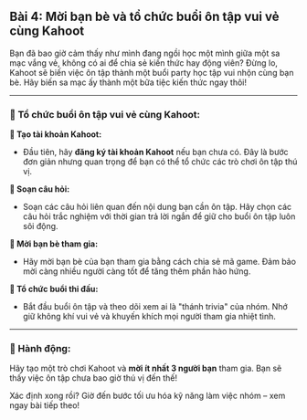 ## Bài 4: Mời bạn bè và tổ chức buổi ôn tập vui vẻ cùng Kahoot

Bạn đã bao giờ cảm thấy như mình đang ngồi học một mình giữa một sa mạc vắng vẻ, không có ai để chia sẻ kiến thức hay động viên? Đừng lo, Kahoot sẽ biến việc ôn tập thành một buổi party học tập vui nhộn cùng bạn bè. Hãy biến sa mạc ấy thành một bữa tiệc kiến thức ngay thôi!

---

### 📌 Tổ chức buổi ôn tập vui vẻ cùng Kahoot:

**🔹 Tạo tài khoản Kahoot:**
- Đầu tiên, hãy **đăng ký tài khoản Kahoot** nếu bạn chưa có. Đây là bước đơn giản nhưng quan trọng để bạn có thể tổ chức các trò chơi ôn tập thú vị.

**🔹 Soạn câu hỏi:**
- Soạn các câu hỏi liên quan đến nội dung bạn cần ôn tập. Hãy chọn các câu hỏi trắc nghiệm với thời gian trả lời ngắn để giữ cho buổi ôn tập luôn sôi động.

**🔹 Mời bạn bè tham gia:**
- Hãy mời bạn bè của bạn tham gia bằng cách chia sẻ mã game. Đảm bảo mời càng nhiều người càng tốt để tăng thêm phần hào hứng.

**🔹 Tổ chức buổi thi đấu:**
- Bắt đầu buổi ôn tập và theo dõi xem ai là "thánh trivia" của nhóm. Nhớ giữ không khí vui vẻ và khuyến khích mọi người tham gia nhiệt tình.

---

### 🚀 Hành động:

Hãy tạo một trò chơi Kahoot và **mời ít nhất 3 người bạn** tham gia. Bạn sẽ thấy việc ôn tập chưa bao giờ thú vị đến thế!

Xác định xong rồi? Giờ đến bước tối ưu hóa kỹ năng làm việc nhóm – xem ngay bài tiếp theo!